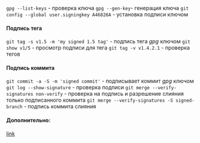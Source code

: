 `gpg --list-keys` - проверка ключа
`gpg --gen-key`- генерация ключа
`git config --global user.signingkey A46826A` - установка подписи ключом

#### Подпись тега

`git tag -s v1.5 -m 'my signed 1.5 tag'` - подпись тега _gpg_ ключом
`git show v1/5` - просмотр подписи для тега
`git tag -v v1.4.2.1` - проверка тегов

#### Подпись коммита

`git commit -a -S -m 'signed commit'` - подписывает коммит _gpg_ ключом
`git log --show-signature` - проверка подписи
`git merge --verify-signatures non-verify` - проверка на подпись и разрешение слияния только подписанного коммита
`git merge --verify-signatures -S signed-branch` - подпись коммита слияния

#### Дополнительно:

[link](https://codex.so/gpg-verification)
